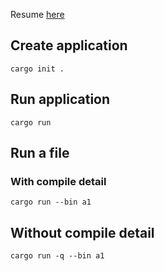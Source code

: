 Resume [here](https://youtu.be/lzKeecy4OmQ?t=14028)

## Create application

`cargo init .`

## Run application

`cargo run`

## Run a file

### With compile detail

`cargo run --bin a1`

## Without compile detail

`cargo run -q --bin a1`
